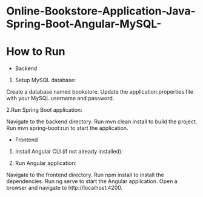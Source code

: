 # Online-Bookstore-Application-Java-Spring-Boot-Angular-MySQL-


# How to Run

* Backend
1. Setup MySQL database:

Create a database named bookstore.
Update the application.properties file with your MySQL username and password.

2.Run Spring Boot application:

Navigate to the backend directory.
Run mvn clean install to build the project.
Run mvn spring-boot:run to start the application.


* Frontend
1. Install Angular CLI (if not already installed):
  
2. Run Angular application:
   
Navigate to the frontend directory.
Run npm install to install the dependencies.
Run ng serve to start the Angular application.
Open a browser and navigate to http://localhost:4200.

